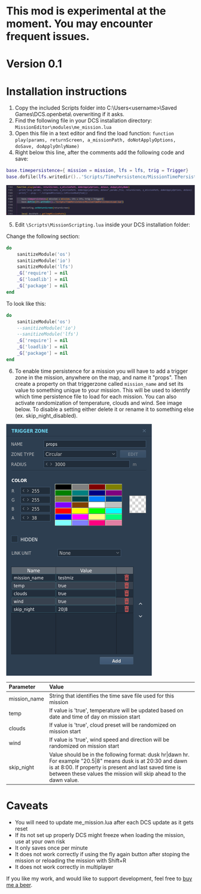 # This mod is experimental at the moment. You may encounter frequent issues.

# Version 0.1

# Installation instructions

1. Copy the included Scripts folder into C:\Users\<username>\Saved Games\DCS.openbeta\ overwriting if it asks.
2. Find the following file in your DCS installation directory: ``MissionEditor\modules\me_mission.lua``
3. Open this file in a text editor and find the load function: ``function play(params, returnScreen, a_missionPath, doNotApplyOptions, doSave, doApplyOnlyName)``
4. Right below this line, after the comments add the following code and save:
```lua
base.timepersistence={ mission = mission, lfs = lfs, trig = Trigger}
base.dofile(lfs.writedir()..'Scripts/TimePersistence/MissionTimePersistenceLoad.lua')
```

![me_mission.lua example](/me_mission.png)

5. Edit `\Scripts\MissionScripting.lua` inside your DCS installation folder:
   
  Change the following section:
  ```lua
  do
      sanitizeModule('os')
      sanitizeModule('io')
      sanitizeModule('lfs')
      _G['require'] = nil
      _G['loadlib'] = nil
      _G['package'] = nil
  end
  ```
  To look like this:
  ```lua
  do
      sanitizeModule('os')
      --sanitizeModule('io')
      --sanitizeModule('lfs')
      _G['require'] = nil
      _G['loadlib'] = nil
      _G['package'] = nil
  end
  ```
   
6. To enable time persistence for a mission you will have to add a trigger zone in the mission, anywhere on the map, and name it "props". Then create a property on that triggerzone called ``mission_name`` and set its value to something unique to your mission. This will be used to identify which time persistence file to load for each mission. You can also activate randomization of temperature, clouds and wind. See image below. To disable a setting either delete it or rename it to something else (ex. skip_night_disabled).

![Trigger zone example](/triggerzone.png)


|Parameter|Value|
|:---|:---|
|mission_name|String that identifies the time save file used for this mission|
|temp|If value is 'true', temperature will be updated based on date and time of day on mission start|
|clouds|If value is 'true', cloud preset will be randomized on mission start|
|wind| If value is 'true', wind speed and direction will be randomized on mission start|
|skip_night| Value should be in the following format: dusk hr\|dawn hr. For example "20.5\|8" means dusk is at 20:30 and dawn is at 8:00. If property is present and last saved time is between these values the mission will skip ahead to the dawn value. |

# Caveats

- You will need to update me_mission.lua after each DCS update as it gets reset
- If its not set up properly DCS might freeze when loading the mission, use at your own risk
- It only saves once per minute
- It does not work correctly if using the fly again button after stoping the mission or reloading the mission with Shift+R
- It does not work correctly in multiplayer

If you like my work, and would like to support development, feel free to [buy me a beer](https://www.buymeacoffee.com/dzsek).
